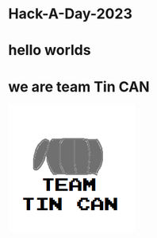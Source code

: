 # Hack-A-Day-2023

# hello worlds

# we are team Tin CAN
![made in mspaint lol](https://github.com/JavaNoTea/Hack-A-Day-2023/blob/main/hackadaylogo.png)
